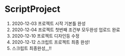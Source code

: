  ScriptProject
=============
1. 2020-12-03 프로젝트 시작 기본틀 완성 
2. 2020-12-04 프로젝트 첫번째 조건부 모두완성 업로드 완료 
3. 2020-12-10 프로젝트 디자인등 수정
4. 2020-12-12 스크립트 프로젝트 최종 완성!
5. 스크립트 최종완성,,,!!